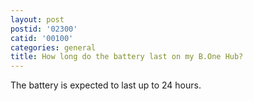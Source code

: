 ```yaml
---
layout: post
postid: '02300'
catid: '00100'
categories: general
title: How long do the battery last on my B.One Hub?
---
```


The battery is expected to last up to 24 hours.